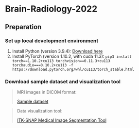 # Brain-Radiology-2022

## Preparation

### Set up local development environment

1. Install Python (version 3.9.4): [Download here](https://www.python.org/downloads/release/python-394/)
2. Install PyTorch (version 1.10.2, with cuda 11.3):
   ```pip3 install torch==1.10.2+cu113 torchvision==0.11.3+cu113 torchaudio===0.10.2+cu113 -f https://download.pytorch.org/whl/cu113/torch_stable.html```

### Download sample dataset and visualization tool

> MRI images in DICOM format:
> 
> [Sample dataset](https://www.kaggle.com/andrewmvd/brain-tumor-progression)

> Data visualization tool:
> 
> [ITK-SNAP Medical Image Segmentation Tool](https://sourceforge.net/projects/itk-snap/)

